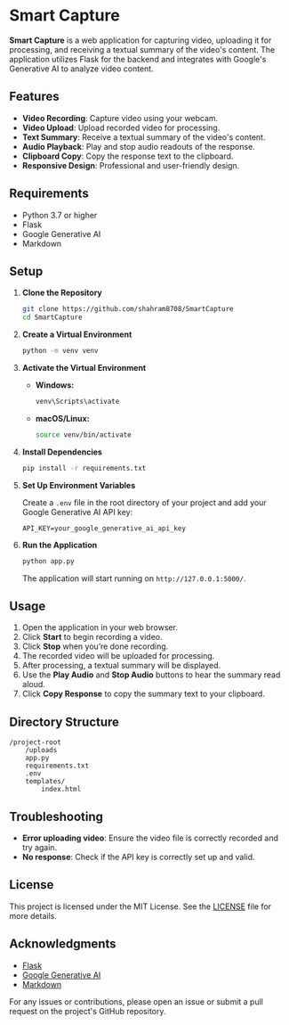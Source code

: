 # Smart Capture

**Smart Capture** is a web application for capturing video, uploading it for processing, and receiving a textual summary of the video's content. The application utilizes Flask for the backend and integrates with Google's Generative AI to analyze video content.

## Features

- **Video Recording**: Capture video using your webcam.
- **Video Upload**: Upload recorded video for processing.
- **Text Summary**: Receive a textual summary of the video's content.
- **Audio Playback**: Play and stop audio readouts of the response.
- **Clipboard Copy**: Copy the response text to the clipboard.
- **Responsive Design**: Professional and user-friendly design.

## Requirements

- Python 3.7 or higher
- Flask
- Google Generative AI
- Markdown

## Setup

1. **Clone the Repository**

   ```bash
   git clone https://github.com/shahram8708/SmartCapture
   cd SmartCapture
   ```

2. **Create a Virtual Environment**

   ```bash
   python -m venv venv
   ```

3. **Activate the Virtual Environment**

   - **Windows:**

     ```bash
     venv\Scripts\activate
     ```

   - **macOS/Linux:**

     ```bash
     source venv/bin/activate
     ```

4. **Install Dependencies**

   ```bash
   pip install -r requirements.txt
   ```

5. **Set Up Environment Variables**

   Create a `.env` file in the root directory of your project and add your Google Generative AI API key:

   ```plaintext
   API_KEY=your_google_generative_ai_api_key
   ```

6. **Run the Application**

   ```bash
   python app.py
   ```

   The application will start running on `http://127.0.0.1:5000/`.

## Usage

1. Open the application in your web browser.
2. Click **Start** to begin recording a video.
3. Click **Stop** when you’re done recording.
4. The recorded video will be uploaded for processing.
5. After processing, a textual summary will be displayed.
6. Use the **Play Audio** and **Stop Audio** buttons to hear the summary read aloud.
7. Click **Copy Response** to copy the summary text to your clipboard.

## Directory Structure

```
/project-root
    /uploads
    app.py
    requirements.txt
    .env
    templates/
        index.html
```

## Troubleshooting

- **Error uploading video**: Ensure the video file is correctly recorded and try again.
- **No response**: Check if the API key is correctly set up and valid.

## License

This project is licensed under the MIT License. See the [LICENSE](LICENSE) file for more details.

## Acknowledgments

- [Flask](https://flask.palletsprojects.com/)
- [Google Generative AI](https://developers.google.com/generative-ai)
- [Markdown](https://python-markdown.github.io/)

For any issues or contributions, please open an issue or submit a pull request on the project's GitHub repository.

